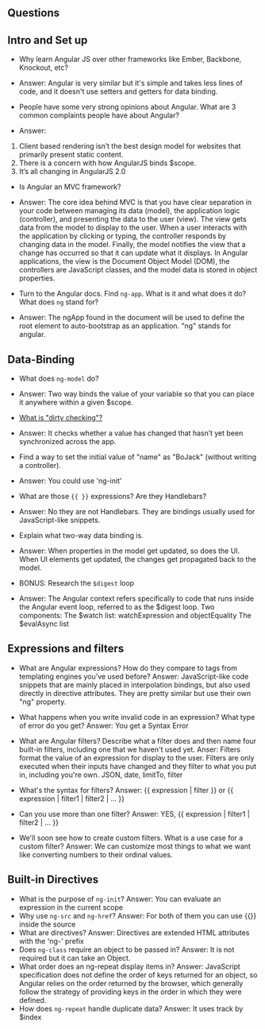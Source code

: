## Questions


## Intro and Set up

* Why learn Angular JS over other frameworks like Ember, Backbone, Knockout, etc?
* Answer: Angular is very similar but it's simple and takes less lines of code, and it doesn't use setters and getters for data binding.

* People have some very strong opinions about Angular. What are 3 common complaints people have about Angular?
* Answer:  
1. Client based rendering isn’t the best design model for websites that primarily present static content.
2. There is a concern with how AngularJS binds $scope.
3. It’s all changing in AngularJS 2.0

* Is Angular an MVC framework?
* Answer: The core idea behind MVC is that you have clear separation in your code between managing its data (model), the application logic (controller), and presenting the data to the user (view). The view gets data from the model to display to the user. When a user interacts with the application by clicking or typing, the controller responds by changing data in the model. Finally, the model notifies the view that a change has occurred so that it can update what it displays. In Angular applications, the view is the Document Object Model (DOM), the controllers are JavaScript classes, and the model data is stored in object properties.

* Turn to the Angular docs. Find `ng-app`. What is it and what does it do? What does `ng` stand for?
* Answer: The ngApp found in the document will be used to define the root element to auto-bootstrap as an application. "ng" stands for angular.

## Data-Binding
* What does `ng-model` do?
* Answer: Two way binds the value of your variable so that you can place it anywhere within a given $scope.

* [What is "dirty checking"?](http://stackoverflow.com/questions/24698620/dirty-checking-on-angular)
* Answer: It checks whether a value has changed that hasn’t yet been synchronized across the app.

* Find a way to set the initial value of "name" as "BoJack" (without writing a controller).
* Answer: You could use 'ng-init'

* What are those `{{ }}` expressions? Are they Handlebars?
* Answer: No they are not Handlebars. They are bindings usually used for JavaScript-like snippets.

* Explain what two-way data binding is.
* Answer: When properties in the model get updated, so does the UI. When UI elements get updated, the changes get propagated back to the model.

* BONUS: Research the `$digest` loop
* Answer: The Angular context refers specifically to code that runs inside the Angular event loop, referred to as the $digest loop.
Two components:
  The $watch list: watchExpression and objectEquality
  The $evalAsync list

## Expressions and filters

* What are Angular expressions? How do they compare to tags from templating engines you've used before?
Answer: JavaScript-like code snippets that are mainly placed in interpolation bindings, but also used directly in directive attributes. They are pretty similar but use their own "ng" property.

* What happens when you write invalid code in an expression? What type of error do you get?
Answer: You get a Syntax Error
* What are Angular filters? Describe what a filter does and then name four built-in filters, including one that we haven't used yet.
Anser: Filters format the value of an expression for display to the user. Filters are only executed when their inputs have changed and they filter to what you put in, including you're own. JSON, date, limitTo, filter
* What's the syntax for filters?
Answer: {{ expression | filter }} or {{ expression | filter1 | filter2 | ... }}
* Can you use more than one filter?
Answer: YES, {{ expression | filter1 | filter2 | ... }}
* We'll soon see how to create custom filters. What is a use case for a custom filter?
Answer: We can customize most things to what we want like converting numbers to their ordinal values.

## Built-in Directives
* What is the purpose of `ng-init`?
Answer: You can evaluate an expression in the current scope
* Why use `ng-src` and `ng-href`?
Answer: For both of them you can use {{}} inside the source
* What are directives?
Answer: Directives are extended HTML attributes with the 'ng-' prefix
* Does `ng-class` require an object to be passed in?
Answer: It is not required but it can take an Object.
* What order does an ng-repeat display items in?
Answer: JavaScript specification does not define the order of keys returned for an object, so Angular relies on the order returned by the browser, which generally follow the strategy of providing keys in the order in which they were defined.
* How does `ng-repeat` handle duplicate data?
Answer: It uses track by $index
